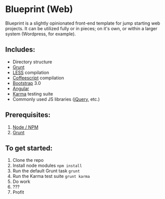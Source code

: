 # Blueprint (Web)

Blueprint is a slightly opinionated front-end template for jump starting web projects. It can be utilized fully or in pieces; on it's own, or within a larger system (Wordpress, for example). 

## Includes:

* Directory structure
* [Grunt](http://gruntjs.com/)
* [LESS](http://lesscss.org) compilation
* [Coffeescript](http://coffeescript.org/) compilation
* [Bootstrap](http://getbootstrap.com) 3.0
* [Angular](http://angularjs.org/)
* [Karma](http://karma-runner.github.io/0.10/index.html) testing suite
* Commonly used JS libraries ([jQuery](http://jquery.com/), etc.)

## Prerequisites:

1. [Node / NPM](http://nodejs.org/download/) 
2. [Grunt](http://gruntjs.com/)

## To get started:

1. Clone the repo
2. Install node modules
``` npm install ```
3. Run the default Grunt task 
``` grunt ```
4. Run the Karma test suite
``` grunt karma ```
5. Do work
6. ???
7. Profit
